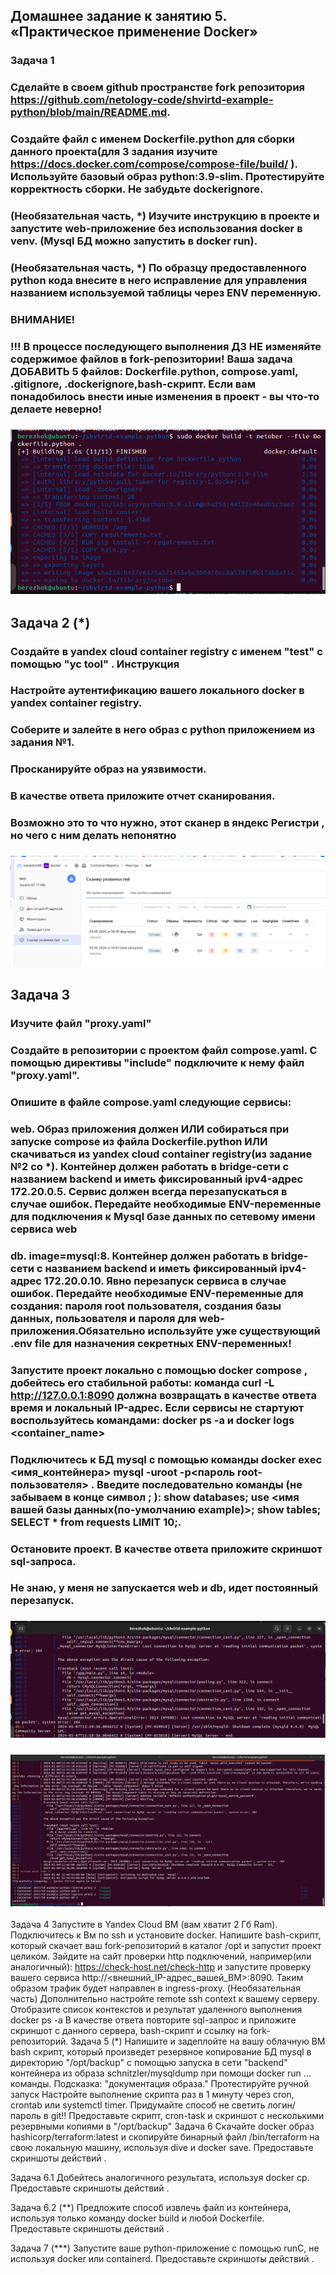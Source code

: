 ## Домашнее задание к занятию 5. «Практическое применение Docker»

### Задача 1
### Сделайте в своем github пространстве fork репозитория https://github.com/netology-code/shvirtd-example-python/blob/main/README.md.
### Создайте файл с именем Dockerfile.python для сборки данного проекта(для 3 задания изучите https://docs.docker.com/compose/compose-file/build/ ). Используйте базовый образ python:3.9-slim. Протестируйте корректность сборки. Не забудьте dockerignore.
### (Необязательная часть, *) Изучите инструкцию в проекте и запустите web-приложение без использования docker в venv. (Mysql БД можно запустить в docker run).
### (Необязательная часть, *) По образцу предоставленного python кода внесите в него исправление для управления названием используемой таблицы через ENV переменную.
### ВНИМАНИЕ!
### !!! В процессе последующего выполнения ДЗ НЕ изменяйте содержимое файлов в fork-репозитории! Ваша задача ДОБАВИТЬ 5 файлов: Dockerfile.python, compose.yaml, .gitignore, .dockerignore,bash-скрипт. Если вам понадобилось внести иные изменения в проект - вы что-то делаете неверно!

### ![](https://github.com/Berezhok/shvirtd-example-python/blob/main/img/image.png)

## Задача 2 (*)
### Создайте в yandex cloud container registry с именем "test" с помощью "yc tool" . Инструкция
### Настройте аутентификацию вашего локального docker в yandex container registry.
### Соберите и залейте в него образ с python приложением из задания №1.
### Просканируйте образ на уязвимости.
### В качестве ответа приложите отчет сканирования.

### Возможно это то что нужно, этот сканер в яндекс Регистри , но чего с ним делать непонятно
### ![](https://github.com/Berezhok/shvirtd-example-python/blob/main/img/scaner.png)

## Задача 3
### Изучите файл "proxy.yaml"
### Создайте в репозитории с проектом файл compose.yaml. С помощью директивы "include" подключите к нему файл "proxy.yaml".
### Опишите в файле compose.yaml следующие сервисы:
### web. Образ приложения должен ИЛИ собираться при запуске compose из файла Dockerfile.python ИЛИ скачиваться из yandex cloud container registry(из задание №2 со *). Контейнер должен работать в bridge-сети с названием backend и иметь фиксированный ipv4-адрес 172.20.0.5. Сервис должен всегда перезапускаться в случае ошибок. Передайте необходимые ENV-переменные для подключения к Mysql базе данных по сетевому имени сервиса web
### 
### db. image=mysql:8. Контейнер должен работать в bridge-сети с названием backend и иметь фиксированный ipv4-адрес 172.20.0.10. Явно перезапуск сервиса в случае ошибок. Передайте необходимые ENV-переменные для создания: пароля root пользователя, создания базы данных, пользователя и пароля для web-приложения.Обязательно используйте уже существующий .env file для назначения секретных ENV-переменных!
### 
### Запустите проект локально с помощью docker compose , добейтесь его стабильной работы: команда curl -L http://127.0.0.1:8090 должна возвращать в качестве ответа время и локальный IP-адрес. Если сервисы не стартуют воспользуйтесь командами: docker ps -a  и docker logs <container_name>
### 
### Подключитесь к БД mysql с помощью команды docker exec <имя_контейнера> mysql -uroot -p<пароль root-пользователя> . Введите последовательно команды (не забываем в конце символ ; ): show databases; use <имя вашей базы данных(по-умолчанию example)>; show tables; SELECT * from requests LIMIT 10;.
### 
### Остановите проект. В качестве ответа приложите скриншот sql-запроса.

### Не знаю, у меня не запускается web и db, идет постоянный перезапуск.
### ![](https://github.com/Berezhok/shvirtd-example-python/blob/main/img/1.png)
### ![](https://github.com/Berezhok/shvirtd-example-python/blob/main/img/error.png)

Задача 4
Запустите в Yandex Cloud ВМ (вам хватит 2 Гб Ram).
Подключитесь к Вм по ssh и установите docker.
Напишите bash-скрипт, который скачает ваш fork-репозиторий в каталог /opt и запустит проект целиком.
Зайдите на сайт проверки http подключений, например(или аналогичный): https://check-host.net/check-http и запустите проверку вашего сервиса http://<внешний_IP-адрес_вашей_ВМ>:8090. Таким образом трафик будет направлен в ingress-proxy.
(Необязательная часть) Дополнительно настройте remote ssh context к вашему серверу. Отобразите список контекстов и результат удаленного выполнения docker ps -a
В качестве ответа повторите sql-запрос и приложите скриншот с данного сервера, bash-скрипт и ссылку на fork-репозиторий.
Задача 5 (*)
Напишите и задеплойте на вашу облачную ВМ bash скрипт, который произведет резервное копирование БД mysql в директорию "/opt/backup" с помощью запуска в сети "backend" контейнера из образа schnitzler/mysqldump при помощи docker run ... команды. Подсказка: "документация образа."
Протестируйте ручной запуск
Настройте выполнение скрипта раз в 1 минуту через cron, crontab или systemctl timer. Придумайте способ не светить логин/пароль в git!!
Предоставьте скрипт, cron-task и скриншот с несколькими резервными копиями в "/opt/backup"
Задача 6
Скачайте docker образ hashicorp/terraform:latest и скопируйте бинарный файл /bin/terraform на свою локальную машину, используя dive и docker save. Предоставьте скриншоты действий .

Задача 6.1
Добейтесь аналогичного результата, используя docker cp.
Предоставьте скриншоты действий .

Задача 6.2 (**)
Предложите способ извлечь файл из контейнера, используя только команду docker build и любой Dockerfile.
Предоставьте скриншоты действий .

Задача 7 (***)
Запустите ваше python-приложение с помощью runC, не используя docker или containerd.
Предоставьте скриншоты действий .